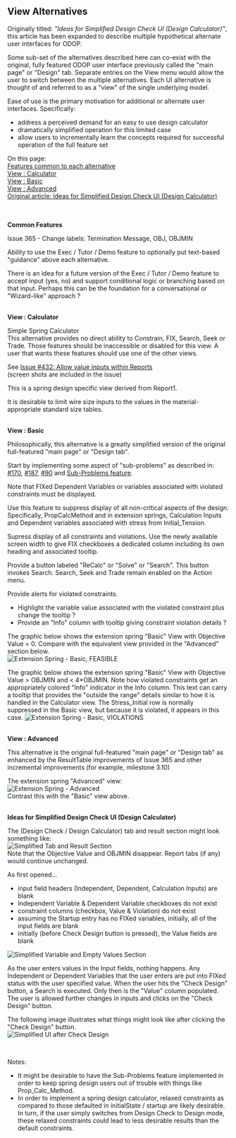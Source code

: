 ## View Alternatives

Originally titled: _"Ideas for Simplified Design Check UI (Design Calculator)"_, 
this article has been expanded to describe multiple hypothetical alternate user interfaces for ODOP. 

Some sub-set of the alternatives described here can co-exist with the original, fully featured ODOP user interface
previously called the "main page" or "Design" tab. 
Separate entries on the View menu would allow the user to switch between the multiple alternatives. 
Each UI alternative is thought of and referred to as a "view" of the single underlying model. 

Ease of use is the primary motivation for additional or alternate user interfaces.
Specifically: 
*  address a perceived demand for an easy to use design calculator
*  dramatically simplified operation for this limited case 
*  allow users to incrementally learn the concepts required for successful operation of the full feature set

On this page:  
[Features common to each alternative](SimplifiedUI#commonFeatures)  
[View : Calculator](SimplifiedUI#simpleCalc)  
[View : Basic](SimplifiedUI#basicUI)  
[View : Advanced](SimplifiedUI#advancedUI)  
[Original article: Ideas for Simplified Design Check UI (Design Calculator)](SimplifiedUI#originalArticle)  
&nbsp;


<a id="commonFeatures"></a>
&nbsp;  
**Common Features**

Issue 365 - Change labels: Termination Message, OBJ, OBJMIN  

Ability to use the Exec / Tutor / Demo feature to optionally put text-based "guidance" above each alternative.

There is an idea for a future version of the Exec / Tutor / Demo feature to accept input (yes, no) and 
support conditional logic or branching based on that input. 
Perhaps this can be the foundation for a conversational or "Wizard-like" approach ?  


<a id="simpleCalc"></a>
&nbsp;  
**View : Calculator**  

Simple Spring Calculator  
This alternative provides no direct ability to Constrain, FIX, Search, Seek or Trade. 
Those features should be inaccessible or disabled for this view. 
A user that wants these features should use one of the other views. 

See [Issue #432: Allow value inputs within Reports](https://github.com/thegrumpys/odop/issues/432)  
(screen shots are included in the issue)  

This is a spring design specific view derived from Report1.

It is desirable to limit wire size inputs to the values in the material-appropriate standard size tables.  

<a id="basicUI"></a>
&nbsp;  
**View : Basic**

Philosophically, this alternative is a greatly simplified version of the original full-featured "main page" or "Design tab".  

Start by implementing some aspect of "sub-problems" as described in:   
[#170](https://github.com/thegrumpys/odop/issues/170), 
[#187](https://github.com/thegrumpys/odop/issues/187),
[#90](https://github.com/thegrumpys/odop/issues/90) and 
[Sub-Problems feature](https://thegrumpys.github.io/odop/design/SubProblems).  

Note that FIXed Dependent Variables or variables associated with violated constraints must be displayed.

Use this feature to suppress display of all non-critical aspects of the design.
Specifically, PropCalcMethod and 
in extension springs, Calculation Inputs and Dependent variables associated with stress from Initial_Tension.

Supress display of all constraints and violations. 
Use the newly available screen width to give FIX checkboxes a dedicated column 
including its own heading and associated tooltip.

Provide a button labeled "ReCalc" or "Solve" or "Search". 
This button invokes Search.
Search, Seek and Trade remain enabled on the Action menu.

Provide alerts for violated constraints. 
 - Highlight the variable value associated with the violated constraint plus change the tooltip ?
 - Provide an "Info" column with tooltip giving constraint violation details ?

The graphic below shows the extension spring "Basic" View with Objective Value = 0.
Compare with the equivalent view provided in the "Advanced" section below.  
![Extension Spring - Basic, FEASIBLE](./png/Basic4.png "Extension Spring - Basic, FEASIBLE")   

The graphic below shows the extension spring "Basic" View with Objective Value > OBJMIN and < 4*OBJMIN. 
Note how violated constraints get an appropriately colored "Info" indicator in the Info column. 
This text can carry a tooltip that provides the "outside the range" details 
similar to how it is handled in the Calculator view.
The Stress_Initial row is normally suppressed in the Basic view, 
but because it is violated, it appears in this case.
![Extension Spring - Basic, VIOLATIONS](./png/Basic5.png "Extension Spring - Basic, VIOLATIONS")   


<a id="advancedUI"></a>
&nbsp;  
**View : Advanced**

This alternative is the original full-featured "main page" or "Design tab" as enhanced by 
the ResultTable improvements of Issue 365 and
other incremental improvements (for example, milestone 3.10)

The extension spring "Advanced" view:  
![Extension Spring - Advanced](./png/Exten1234.png "Extension Spring - Advanced")  
Contrast this with the "Basic" view above.

<a id="originalArticle"></a>
&nbsp;  
**Ideas for Simplified Design Check UI (Design Calculator)**

The (Design Check / Design Calculator) tab and result section might look something like:   
![Simplified Tab and Result Section](./png/CheckTab_ResultSection.png "[Simplified Tab and Result Section")   
Note that the Objective Value and OBJMIN disappear.
Report tabs (if any) would continue unchanged.   

As first opened...
*  input field headers (Independent, Dependent, Calculation Inputs) are blank
*  Independent Variable & Dependent Variable checkboxes do not exist
*  constraint columns (checkbox, Value & Violation) do not exist
*  assuming the Startup entry has no FIXed variables, initially, all of the input fields are blank
*  initially (before Check Design button is pressed), the Value fields are blank   

![Simplified Variable and Empty Values Section](./png/Variable_ValuesSection.png "Simplified Variable and Empty Values Section")   

As the user enters values in the Input fields, nothing happens.
Any Independent or Dependent Variables that the user enters are put into FIXed status with the user specified value.
When the user hits the "Check Design" button, a Search is executed.
Only then is the "Value" column populated.
The user is allowed further changes in inputs and clicks on the "Check Design" button.   

The following image illustrates what things might look like after clicking the "Check Design" button.   
![Simplified UI after Check Design](./png/AfterCheckDesign.png "[Simplified UI after Check Design")   

&nbsp;

Notes:  
* It might be desirable to have the Sub-Problems feature implemented
in order to keep spring design users out of trouble with things like Prop\_Calc_Method.
* In order to implement a spring design calculator, relaxed constraints as compared to those
defaulted in initialState / startup are likely desirable.
In turn, if the user simply switches from Design Check to Design mode, 
these relaxed constraints could lead to less desirable results than the default constraints.

